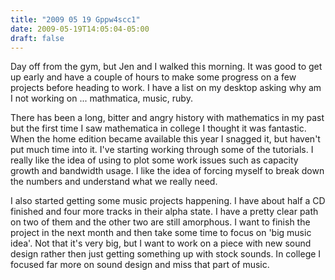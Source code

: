 ```yaml
---
title: "2009 05 19 Gppw4scc1"
date: 2009-05-19T14:05:04-05:00
draft: false
---
```


Day off from the gym, but Jen and I walked this morning. It was good to get up early and have a couple of hours to make some progress on a few projects before heading to work. I have a list on my desktop asking why am I not working on ... mathmatica, music, ruby. 

There has been a long, bitter and angry history with mathematics in my past but the first time I saw mathematica in college I thought it was fantastic. When the home edition became available this year I snagged it, but haven't put much time into it. I've starting working through some of the tutorials. I really like the idea of using to plot some work issues such as capacity growth and bandwidth usage. I like the idea of forcing myself to break down the numbers and understand what we really need.

I also started getting some music projects happening. I have about half a CD finished and four more tracks in their alpha state. I have a pretty clear path on two of them and the other two are still amorphous. I want to finish the project in the next month and then take some time to focus on 'big music idea'. Not that it's very big, but I want to work on a piece with new sound design rather then just getting something up with stock sounds. In college I focused far more on sound design and miss that part of music. 
